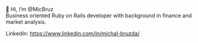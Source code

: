 👋 Hi, I’m @MicBruz  
Business oriented Ruby on Rails developer with background in finance and market analysis.

LinkedIn: https://www.linkedin.com/in/michal-bruzda/
